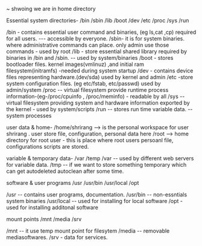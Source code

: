 ~ shwoing we are in home directory

Essential system directories-
/bin /sbin /lib /boot /dev /etc /proc /sys /run

/bin - contains essential user command and binaries, (eg ls,cat ,cp) required for all users. --- accessible by everyone.
/sbin- it is for system binaries. where administrative commands can place. only admin use those commands - used by root
/lib - store essential shared library required by binaries in /bin and /sbin. --   used by system/binaries
/boot - stores bootloader files. kernel images(vmlinuz) ,and initial ram filesystem(initramfs) -needed during system startup
/dev - contains device files representing hardware.(dev/sda) used by kernel and admin
/etc  -store system configuration files. (eg etc/fstab, etc/passwd)  used by admin/system
/proc  -- virtual filesystem provide runtime process information-(eg-/proc/cpuinfo , /proc/meminfo) - readable by all 
/sys --virtual filesystem providing system and hardware information exported by the kernel - used by system/scripts
/run -- stores run time variable data.   --system processes

user data & home-
/home/shrirang  --> is the personal workspace for user shrirang . user store file, configuration, personal data here
/root            --> home directory for root user - this is place where root users persoanl file, configurations scripts are stored.



variable & temporary data-
/var   /temp
/var  -- used by different web servers for variable data.
/tmp --  if we want to store something temporary which can get autodeleted autoclean after some time.

software & user programs
/usr /usr/bin  /usr/local  /opt

/usr -- contains user programs, documentation.
/usr/bin -- non-essntials system binaries
/usr/local -- used for installing for local software
/opt - used for installing additonal software

mount points
/mnt    /media  /srv

/mnt -- it use temp mount point  for filesytem
/media -- removable mediasoftwares.
/srv - data for services.